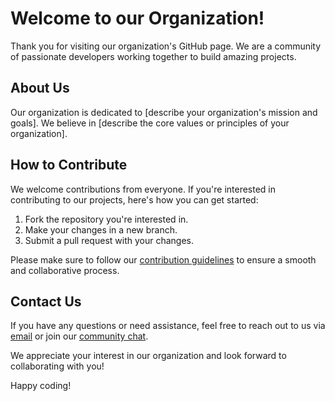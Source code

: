 # Welcome to our Organization!

Thank you for visiting our organization's GitHub page. We are a community of passionate developers working together to build amazing projects.

## About Us

Our organization is dedicated to [describe your organization's mission and goals]. We believe in [describe the core values or principles of your organization].

## How to Contribute

We welcome contributions from everyone. If you're interested in contributing to our projects, here's how you can get started:

1. Fork the repository you're interested in.
2. Make your changes in a new branch.
3. Submit a pull request with your changes.

Please make sure to follow our [contribution guidelines](link-to-contribution-guidelines) to ensure a smooth and collaborative process.

## Contact Us

If you have any questions or need assistance, feel free to reach out to us via [email](mailto:organization@example.com) or join our [community chat](link-to-chat-platform).

We appreciate your interest in our organization and look forward to collaborating with you!

Happy coding!
